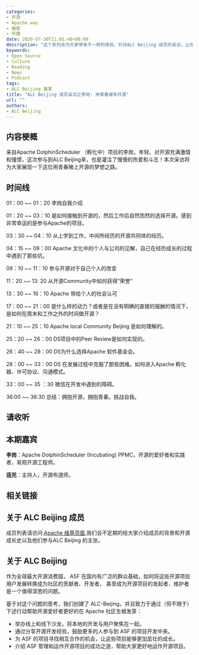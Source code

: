 ```yaml
---
categories:
- 开源
- Apache way
- 播客
- 传播
date: 2020-07-30T11:01:48+08:00
description: "这个系列会为大家带来不一样的体验，针对ALC Beijing 成员的采访，让你了解ALC Beijing 的初心以及蓝图。"
keywords:
- Open Source
- Culture
- Reading
- News
- Podcast
tags:
- ALC Beijing 播客
title: "ALC Beijing 成员采访之李岗: 用青春谱写开源"
url: ""
authors:
- ALC Beijing 
---
```


## 内容梗概

来自Apache DolphinScheduler （孵化中）项目的李岗，年轻、对开源充满激情和憧憬，这次参与到ALC Beijing来，也是灌注了慢慢的热爱和斗志！本次采访将为大家展现一下这位用青春赌上开源的梦想之路。

## 时间线

01：00 ~~ 01：20  李岗自我介绍

01：20 ~~ 03：10  是如何接触到开源的，然后工作后自然而然的选择开源。感到非常幸运的是参与Apache的项目。

03：30 ~~ 04：10  从上学到工作，中间所经历的开源共同体的经历。

04：15 ~~ 09：00     Apache 文化中的个人与公司的见解，自己在经历成长的过程中遇到了那些坑。

09：10 ~~ 11：10  参与开源对于自己个人的改变

11：20 ~~ 13: 20  从开源Community中如何获得“荣誉”

13：30 ~~ 16：10   Apache 带给个人的社会认可

17：00 ~~ 21：00    是什么样的动力？或者是在没有明确的直接的报酬的情况下，是如何在周末和工作之外的时间做开源？

21：10 ~~ 25：10   Apache local Community Beijing 是如何理解的。

25：20 ~~  26：00   DS项目中的Peer Review是如何实现的。

26：40 ~~ 28：00  DS为什么选择Apache 软件基金会。

28：00 ~~ 33：00  DS 在发展过程中克服了那些困难。如何进入Apache 孵化器、许可协议、沟通模式。

33：00 ~~ 35 ：30 微信在开发中遇到的障碍。

36:00 ~~ 36:30 总结：拥抱开源，拥抱青春。挑战自我。

## 请收听



## 本期嘉宾

**李岗**：Apache DolphinScheduler (Incubating) PPMC，开源的爱好者和实践者，易观开源工程师。

**适兕**：主持人，开源布道师。

## 相关链接

## 关于 ALC Beijing 成员

成员列表请访问:[Apache 维基页面](https://cwiki.apache.org/confluence/display/COMDEV/ALC+Beijing),我们会不定期的给大家介绍成员的背景和开源成长史以及他们参与ALC Beijing 的主张。


## 关于 ALC Beijing

作为全球最大开源消费国， ASF 在国内有广泛的群众基础，如何将这些开源项目用户发展转换成为社区的贡献者、开发者， 甚至成为开源项目的发起者、维护者是一个值得深思的问题。

基于对这个问题的思考，我们创建了 ALC-Beijing，并且致力于通过（但不限于）下述行动帮助开源爱好者更好的在 Apache 社区生根发芽：

- 举办线上和线下沙龙，将本地的开发与用户聚焦在一起。
- 通过分享开源开发经验，鼓励更多的人参与到 ASF 的项目开发中来。
- 为 ASF 的项目寻找相互合作的机会，让这些项目能够更加茁壮的成长。
- 介绍 ASF 管理和运作开源项目的成功之道，帮助大家更好地运作开源项目。
